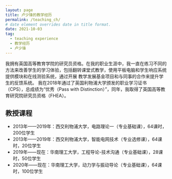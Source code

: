 ```yaml
---
layout: page
title: 卢少锋的教学经历
permalink: /teaching_ch/
# date element overrides date in title format.
date: 2021-10-03
tag:
  - teaching experience
  - 教学经历
  - 卢少锋
--- 
```


我拥有英国高等教育学院的研究员资格。在我的职业生涯中，我一直在练习不同的方法来改善学生的学习体验，包括翻转课堂式教学，使用平板电脑和学生响应系统提供模块和在线测验系统，通过开展 教学发展基金项目和与同事的合作来提升学生的反馈系统。 我在2018年通过了英国利物浦大学颁发的职业学习证书（CPS），总成绩为“优秀（Pass with Distinction）”，同年，我取得了英国高等教育研究院研究员资格（FHEA）。

## 教授课程
* 2013年——2019年：西交利物浦大学，电路理论一（专业基础课），64课时，200位学生
* 2013年——2019年：西交利物浦大学，智能电网技术（专业选修课），64课时，20位学生
* 2019年——现在：华南理工大学，工程导论-技术沟通（专业基础课），28课时，50位学生
* 2020年——现在：华南理工大学，动力学与振动导论（专业基础课），64课时，100位学生

